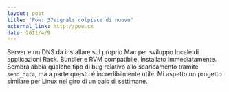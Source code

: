 ```yaml
---
layout: post
title: "Pow: 37signals colpisce di nuovo"
external_link: http://pow.cx
date: 2011/4/9
---
```


Server e un DNS da installare sul proprio Mac per sviluppo locale di applicazioni Rack. Bundler e RVM compatibile. Installato immediatamente. Sembra abbia qualche tipo di bug relativo allo scaricamento tramite `send_data`, ma a parte questo é incredibilmente utile. Mi aspetto un progetto similare per Linux nel giro di un paio di settimane.